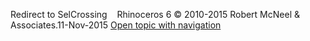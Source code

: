 ---
---

Redirect to SelCrossing&#160;
&#160;
Rhinoceros 6 © 2010-2015 Robert McNeel &amp; Associates.11-Nov-2015
 [Open topic with navigation](selcrossing.html) 

